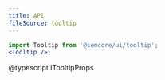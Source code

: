 ```yaml
---
title: API
fileSource: tooltip
---
```


```jsx
import Tooltip from '@semcore/ui/tooltip';
<Tooltip />;
```

@typescript ITooltipProps

